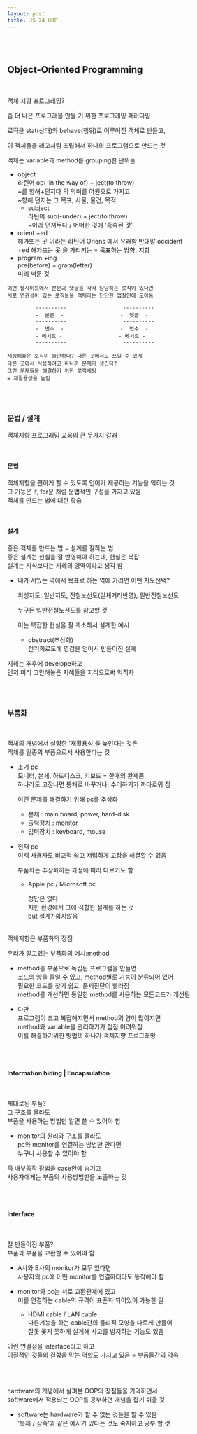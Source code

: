 ```yaml
---
layout: post
title: JS 24 OOP
---
```


<br><br>

## Object-Oriented Programming

<br>

객체 지향 프로그래밍?

좀 더 나은 프로그래믈 만들 기 위한 프로그래밍 패러다임

로직을 stat(상태)와 behave(행위)로 이루어진 객체로 만들고,

이 객체들을 레고처럼 조립해서 하나의 프로그램으로 만드는 것

객체는 variable과 method를 grouping한 단위들

- object<br>
  라틴어 ob(-in the way of) + ject(to throw)<br>
  ~를 향해+던지다 의 의미를 어원으로 가지고<br>
  ~향해 던지는 그 목표, 사물, 물건, 목적
  - subject<br>
    라틴어 sub(-under) + ject(to throw)<br>
    ~아래 던져두다 / 어떠한 것에 '종속된 것'
- orient +ed <br>
  해가뜨는 곳 이라는 라틴어 Oriens 에서 유래함 반대말 occident<br>
  +ed 해가뜨는 곳 을 가리키는 = 목표하는 방향, 지향
- program +ing<br>
  pre(before) + gram(letter)<br>
  미리 써둔 것

```
어떤 웹사이트에서 본문과 댓글을 각각 담당하는 로직이 있다면
서로 연관성이 있는 로직들을 객체라는 단단한 껍질안에 모아둠

         ----------                  ----------
         -  본문  -                  -  댓글  -
         ----------                  ----------
         -  변수  -                  -  변수  -
         - 메서드 -                  - 메서드 -
         ----------                  ----------

세팅해놓은 로직이 쓸만하다? 다른 곳에서도 쓰일 수 있게
다른 곳에서 사용하려고 하니까 문제가 생긴다?
그런 문제들을 해결하기 위한 로직세팅
= 재활용성을 높임
```

<br><br>

### 문법 / 설계

객체지향 프로그래밍 교육의 큰 두가지 갈래

<br>

#### 문법

객체지향을 편하게 할 수 있도록 언어가 제공하는 기능을 익히는 것<br>
그 기능은 if, for문 처럼 문법적인 구성을 가지고 있음<br>
객체를 만드는 법에 대한 학습

<br>

#### 설계

좋은 객체를 만드는 법 = 설계를 잘하는 법<br>
좋은 설계는 현실을 잘 반영해야 하는데, 현실은 복잡<br>
설계는 지식보다는 지혜의 영역이라고 생각 함

- 내가 서있는 역에서 목표로 하는 역에 가려면 어떤 지도선택?<br>

  위성지도, 일반지도, 전철노선도(실체거리반영), 일반전철노선도<br>

  누구든 일반전철노선도를 참고할 것<br>

  이는 복잡한 현실을 잘 축소해서 설계한 예시

  - obstract(추상화)<br>
    전기회로도에 영감을 얻어서 만들어진 설계

지혜는 추후에 develope하고<br>
먼저 미리 고안해놓은 지혜들을 지식으로써 익히자

<br><br>

### 부품화

<br>

객체의 개념에서 설명한 '재활용성'을 높인다는 것은<br>
객체를 일종의 부품으로서 사용한다는 것

- 초기 pc<br>
  모니터, 본체, 하드디스크, 키보드 = 한개의 완제품<br>
  하나라도 고장나면 통채로 바꾸거나, 수리하기가 까다로워 짐<br>

  이런 문제를 해결하기 위해 pc를 추상화

  - 본체 : main board, power, hard-disk
  - 출력장치 : monitor
  - 입력장치 : keyboard, mouse

- 현재 pc<br>
  이제 사용자도 비교적 쉽고 저렵하게 고장을 해결할 수 있음

  부품화는 추상화하는 과정에 따라 다르기도 함

  - Apple pc / Microsoft pc

    정답은 없다 <br>
    처한 환경에서 그에 적합한 설계를 하는 것<br>
    but 설계? 쉽지않음

<br>
객체지향은 부품화의 장점

우리가 알고있는 부품화의 예시:method

- method를 부품으로 독립된 프로그램을 만들면<br>
  코드의 양을 줄일 수 있고, method별로 기능이 분류되어 있어<br>
  필요한 코드를 찾기 쉽고, 문제진단이 빨라짐<br>
  method를 개선하면 동일한 method를 사용하는 모든코드가 개선됨

- 다만<br>
  프로그램이 크고 복잡해지면서 method의 양이 많아지면<br>
  method와 variable을 관리하기가 점점 어려워짐<br>
  이를 해결하기위한 방법의 하나가 객체지향 프로그래밍

<br><br>

#### Information hiding | Encapsulation

<br>

제대로된 부품?<br>
그 구조를 몰라도<br>
부품을 사용하는 방법만 알면 쓸 수 있어야 함

- monitor의 원리와 구조를 몰라도<br>
  pc와 monitor를 연결하는 방법만 안다면<br>
  누구나 사용할 수 있어야 함

즉 내부동작 장법을 case안에 숨기고<br>
사용자에게는 부품의 사용방법만을 노출하는 것

<br><br>

#### Interface

<br>

잘 만들어진 부품?<br>
부품과 부품을 교환할 수 있어야 함

- A사와 B사의 monitor가 모두 있다면<br>
  사용자의 pc에 어떤 monitor를 연결하더라도 동작해야 함

- monitor와 pc는 서로 교환관계에 있고<br>
  이를 연결하는 cable의 규격이 표준화 되어있어 가능한 일
  - HDMI cable / LAN cable<br>
    다른기능을 하는 cable간의 물리적 모양을 다르게 만들어<br>
    잘못 꽂지 못하게 설계해 사고를 방지하는 기능도 있음

이런 연결점을 interface라고 하고<br>
이질적인 것들의 결합을 막는 역할도 가지고 있음
= 부품들간의 약속

<br><br>

hardware의 개념에서 살펴본 OOP의 장점들을 기억하면서<br>
software에서 적용되는 OOP를 공부하면 개념을 잡기 쉬울 것

- software는 hardware가 할 수 없는 것들을 할 수 있음<br>
  '복제 / 상속'과 같은 예시가 있다는 것도 숙지하고 공부 할 것
